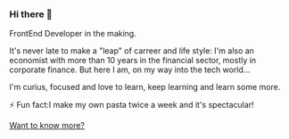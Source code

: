 ### Hi there 👋

<!--
**fedeferrelli/fedeferrelli** is a ✨ _special_ ✨ repository because its `README.md` (this file) appears on your GitHub profile.

Here are some ideas to get you started:

- 🔭 I’m currently working on ...
- 🌱 I’m currently learning ...
- 👯 I’m looking to collaborate on ...
- 🤔 I’m looking for help with ...
- 💬 Ask me about ...
- 📫 How to reach me: ...
- 😄 Pronouns: ...
- ⚡ Fun fact: ...
-->

FrontEnd Developer in the making.

It's never late to make a "leap" of carreer and life style: I'm also an economist with more than 10 years in the financial sector, mostly in corporate finance. But here I am, on my way into the tech world...

I'm curius, focused and love to learn, keep learning and learn some more.

⚡ Fun fact:I make my own pasta twice a week and it's spectacular!


[Want to know more?](https://portfolio-fedeferrelli.vercel.app/)
